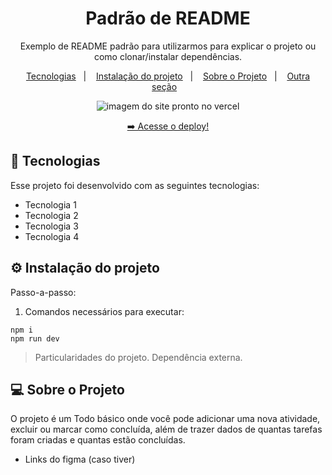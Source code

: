 <h1 align="center"> Padrão de README </h1>

<p align="center">
  Exemplo de README padrão para utilizarmos para explicar o projeto ou como clonar/instalar dependências.<br/>
</p>

<p align="center">
  <a href="#-tecnologias">Tecnologias</a>&nbsp;&nbsp;&nbsp;|&nbsp;&nbsp;&nbsp;
    <a href="#-instalacao-do-projeto">Instalação do projeto</a>&nbsp;&nbsp;&nbsp;|&nbsp;&nbsp;&nbsp;
  <a href="#-sobre-o-projeto">Sobre o Projeto</a>&nbsp;&nbsp;&nbsp;|&nbsp;&nbsp;&nbsp;
  <a href="#-projeto">Outra seção</a>&nbsp;&nbsp;&nbsp;
</p>

<p align="center">
  <img alt="imagem do site pronto no vercel" src="./src/assets/todo-app.png">
</p>

<p align="center">
  <a href="https://ignite-todo-silk.vercel.app/" target="_blank">➡️ Acesse o deploy!</a>
</p>

## 🚀 Tecnologias

Esse projeto foi desenvolvido com as seguintes tecnologias:

- Tecnologia 1
- Tecnologia 2
- Tecnologia 3
- Tecnologia 4

## ⚙️ Instalação do projeto

Passo-a-passo:

1. Comandos necessários para executar:

```
npm i
npm run dev
```

> Particularidades do projeto. Dependência externa.

## 💻 Sobre o Projeto

O projeto é um Todo básico onde você pode adicionar uma nova atividade, excluir ou marcar como concluída, além de trazer dados de quantas tarefas foram criadas e quantas estão concluídas.

- Links do figma (caso tiver)

